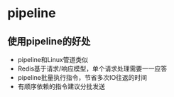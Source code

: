 # pipeline

## 使用pipeline的好处

- pipeline和Linux管道类似
- Redis基于请求/响应模型，单个请求处理需要一一应答
- pipeline批量执行指令，节省多次IO往返的时间
- 有顺序依赖的指令建议分批发送
